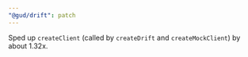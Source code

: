 ```yaml
---
"@gud/drift": patch
---
```


Sped up `createClient` (called by `createDrift` and `createMockClient`) by about 1.32x.
